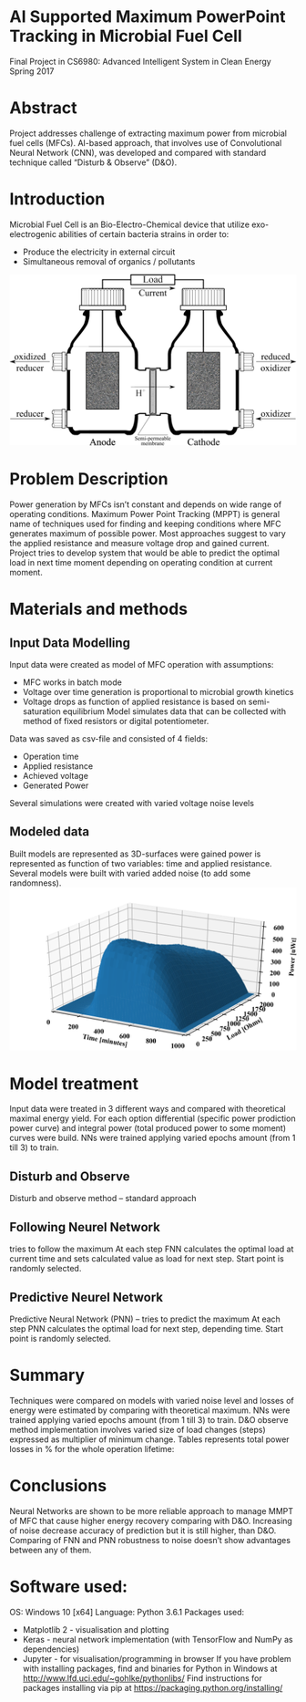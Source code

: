 # AI Supported Maximum PowerPoint Tracking in Microbial Fuel Cell
Final Project in CS6980: Advanced Intelligent System in Clean Energy
Spring 2017

# Abstract
Project addresses challenge of extracting maximum power from microbial fuel cells (MFCs). AI-based approach, that involves use of Convolutional Neural Network (CNN), was developed and compared with standard technique called “Disturb & Observe” (D&O).

# Introduction
Microbial Fuel Cell is an Bio-Electro-Chemical device that utilize exo-electrogenic abilities of certain bacteria strains in order to:
- Produce the electricity in external circuit
- Simultaneous removal of organics / pollutants

![alt text](https://github.com/Pererva/CS6890/blob/master/images/MFC_Classic.png)

# Problem Description
Power generation by MFCs isn’t constant and depends on wide range of operating conditions. Maximum Power Point Tracking (MPPT) is general name of techniques used for finding and keeping conditions where MFC generates maximum of possible power. Most approaches suggest to vary the applied resistance and measure voltage drop and gained current.
Project tries to develop system that would be able to predict the optimal load in next time moment depending on operating condition at current moment.

# Materials and methods

## Input Data Modelling
Input data were created as model of MFC operation with assumptions:
- MFC works in batch mode
- Voltage over time generation is proportional to microbial growth kinetics
- Voltage drops as function of applied resistance is based on semi-saturation equilibrium
Model simulates data that can be collected with method of fixed resistors or digital potentiometer.

Data was saved as csv-file and consisted of 4 fields:
- Operation time
- Applied resistance
- Achieved voltage
- Generated Power

Several simulations were created with varied voltage noise levels

## Modeled data

Built models are represented as 3D-surfaces were gained power is represented as function of two variables: time and applied resistance. Several models were built with varied added noise (to add some randomness).
![alt text](https://github.com/Pererva/CS6890/blob/master/images/Power_generation.png)


# Model treatment
Input data were treated in 3 different ways and compared with theoretical maximal energy yield.
For each option differential (specific power prodiction power curve) and integral power (total produced power to some moment) curves were build.
NNs were trained applying varied epochs amount (from 1 till 3) to train.


## Disturb and Observe
Disturb and observe method – standard approach


## Following Neurel Network
tries to follow the maximum
At each step FNN calculates the optimal load at current time and sets calculated value as load for next step. Start point is randomly selected.


## Predictive Neurel Network
Predictive Neural Network (PNN) – tries to predict the maximum
At each step PNN calculates the optimal load for next step, depending time. Start point is randomly selected.



# Summary
Techniques were compared on models with varied noise level and losses of energy were estimated by comparing with theoretical maximum. 
NNs were trained applying varied epochs amount (from 1 till 3) to train. D&O observe method implementation involves varied size of load changes (steps) expressed as multiplier of minimum change.
Tables represents total power losses in % for the whole operation lifetime:

# Conclusions
Neural Networks are shown to be more reliable approach to manage MMPT of MFC that cause higher energy recovery comparing with D&O. 
Increasing of noise decrease accuracy of prediction but it is still higher, than D&O. 
Comparing of FNN and PNN robustness to noise doesn’t show advantages between any of them.


# Software used:
OS: Windows 10 [x64]
Language: Python 3.6.1
Packages used:
- Matplotlib 2 - visualisation and plotting
- Keras - neural network implementation (with TensorFlow and NumPy as dependencies)
- Jupyter - for visualisation/programming in browser 
If  you have problem with installing packages, find and binaries for Python in Windows at http://www.lfd.uci.edu/~gohlke/pythonlibs/
Find instructions for packages installing via pip at https://packaging.python.org/installing/
